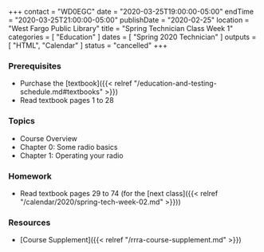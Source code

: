 +++
contact = "WD0EGC"
date = "2020-03-25T19:00:00-05:00"
endTime = "2020-03-25T21:00:00-05:00"
publishDate = "2020-02-25"
location = "West Fargo Public Library"
title = "Spring Technician Class Week 1"
categories = [ "Education" ]
dates = [ "Spring 2020 Technician" ]
outputs = [ "HTML", "Calendar" ]
status = "cancelled"
+++

### Prerequisites

* Purchase the [textbook]({{< relref "/education-and-testing-schedule.md#textbooks" >}}) 
* Read textbook pages 1 to 28

### Topics

* Course Overview
* Chapter 0: Some radio basics
* Chapter 1: Operating your radio

### Homework

* Read textbook pages 29 to 74 (for the [next class]({{< relref "/calendar/2020/spring-tech-week-02.md" >}}))

### Resources

* [Course Supplement]({{< relref "/rrra-course-supplement.md" >}})
<!--* [Syllabus](/s/2xabO1oD5mbpVRh)-->
